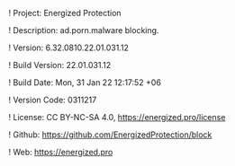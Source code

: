 ! Project: Energized Protection

! Description: ad.porn.malware blocking.

! Version: 6.32.0810.22.01.031.12

! Build Version: 22.01.031.12

! Build Date: Mon, 31 Jan 22 12:17:52 +06

! Version Code: 0311217

! License: CC BY-NC-SA 4.0, https://energized.pro/license

! Github: https://github.com/EnergizedProtection/block

! Web: https://energized.pro
